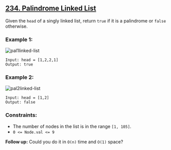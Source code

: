 ## [234. Palindrome Linked List](https://leetcode.com/problems/palindrome-linked-list/)

Given the `head` of a singly linked list, return `true` if it is a palindrome or `false` otherwise.

### Example 1:

![pal1linked-list](https://github.com/user-attachments/assets/01ba1186-a7a3-4817-a6cc-c93699b36861)

```
Input: head = [1,2,2,1]
Output: true
```

### Example 2:

![pal2linked-list](https://github.com/user-attachments/assets/c63c552e-4c5d-4a79-85d9-8dc448f9fc1c)

```
Input: head = [1,2]
Output: false
```

### Constraints:

- The number of nodes in the list is in the range `[1, 105]`.
- `0 <= Node.val <= 9`

**Follow up:** Could you do it in `O(n)` time and `O(1)` space?
